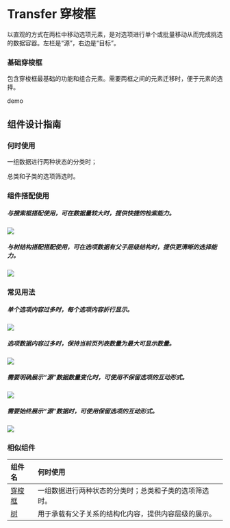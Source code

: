 # Transfer 穿梭框

以直观的方式在两栏中移动选项元素，是对选项进行单个或批量移动从而完成挑选的数据容器。左栏是“源”，右边是“目标”。




### 基础穿梭框
包含穿梭框最基础的功能和组合元素。需要两框之间的元素迁移时，便于元素的选择。

demo



## 组件设计指南

### 何时使用

一组数据进行两种状态的分类时；

总类和子类的选项筛选时。

### 组件搭配使用

##### 与搜索框搭配使用，可在数据量较大时，提供快捷的检索能力。

<div class="legend">
  <div class="item">
    <img src="https://oteam-tdesign-1258344706.cos.ap-guangzhou.myqcloud.com/site/design/20211221145522.png" />
  </div>

  <div class="item"></div>
</div>


##### 与树结构搭配搭配使用，可在选项数据有父子层级结构时，提供更清晰的选择能力。

<div class="legend">
  <div class="item">
    <img src="https://oteam-tdesign-1258344706.cos.ap-guangzhou.myqcloud.com/site/design/20211221145634.png" />
  </div>

  <div class="item"></div>
</div>



### 常见用法

##### 单个选项内容过多时，每个选项内容折行显示。

<div class="legend">
  <div class="item">
    <img src="https://oteam-tdesign-1258344706.cos.ap-guangzhou.myqcloud.com/site/design/20211221145649.png" />
  </div>

  <div class="item"></div>
</div>


##### 选项数据内容过多时，保持当前页列表数量为最大可显示数量。

<div class="legend">
  <div class="item">
    <img src="https://oteam-tdesign-1258344706.cos.ap-guangzhou.myqcloud.com/site/design/20211221145922.png" />
  </div>

  <div class="item"></div>
</div>


##### 需要明确展示“源”数据数量变化时，可使用不保留选项的互动形式。

<div class="legend">
  <div class="item">
    <img src="https://oteam-tdesign-1258344706.cos.ap-guangzhou.myqcloud.com/site/design/20211221150447.png" />
  </div>

  <div class="item"></div>
</div>


##### 需要始终展示“源”数据时，可使用保留选项的互动形式。

<div class="legend">
  <div class="item">
    <img src="https://oteam-tdesign-1258344706.cos.ap-guangzhou.myqcloud.com/site/design/20211221150049.png" />
  </div>

  <div class="item"></div>
</div>



### 相似组件

| 组件名 | 何时使用                                                                       |
| :----- | :----------------------------------------------------------------------------- |
| [穿梭框](./transfer)  | 一组数据进行两种状态的分类时；总类和子类的选项筛选时。 |
| [树](./tree) | 用于承载有父子关系的结构化内容，提供内容层级的展示。                |
